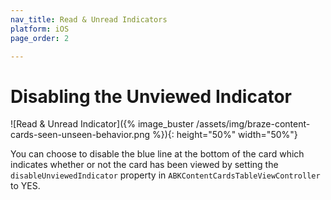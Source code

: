 ```yaml
---
nav_title: Read & Unread Indicators
platform: iOS
page_order: 2

---
```


# Disabling the Unviewed Indicator

 ![Read & Unread Indicator]({% image_buster /assets/img/braze-content-cards-seen-unseen-behavior.png %}){: height="50%" width="50%"}

You can choose to disable the blue line at the bottom of the card which indicates whether or not the card has been viewed by setting the `disableUnviewedIndicator` property in `ABKContentCardsTableViewController` to YES.
